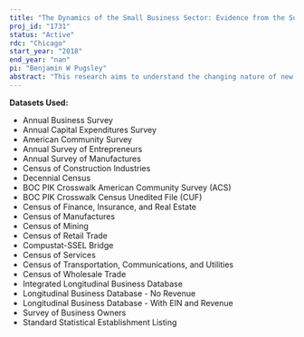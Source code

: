 ```yaml
---
title: "The Dynamics of the Small Business Sector: Evidence from the Survey of Business Owners and the Annual Survey of Entrepreneurs"
proj_id: "1731"
status: "Active"
rdc: "Chicago"
start_year: "2018"
end_year: "nan"
pi: "Benjamin W Pugsley"
abstract: "This research aims to understand the changing nature of new firms and their founders and some of the mechanisms that are at work behind firm birth, survival, and growth. We mostly utilize the 2012 Survey of Business Owners (SBO) and the annual waves of the Annual Survey of Entrepreneurs, but also plan to compare the firm and owner outcomes with the 2007 SBO and its predecessors. Our research questions include understanding why start-up rates and overall rates of entrepreneurship differ across geographic areas and with the owner characteristics (relative to area population). We also seek to understand why there are so many successful businesses founded by certain population groups, but not that many founded by others. Finally, utilizing the longitudinal nature of the data we evaluate whether there are differential changes in the rates of entrepreneurship across geographic areas and to what extent the changing area demographics, such as the aging of population or growing immigrant population, can account for that."
---
```


**Datasets Used:**

  - Annual Business Survey 
  - Annual Capital Expenditures Survey 
  - American Community Survey 
  - Annual Survey of Entrepreneurs 
  - Annual Survey of Manufactures 
  - Census of Construction Industries 
  - Decennial Census 
  - BOC PIK Crosswalk American Community Survey (ACS) 
  - BOC PIK Crosswalk Census Unedited File (CUF) 
  - Census of Finance, Insurance, and Real Estate 
  - Census of Manufactures 
  - Census of Mining 
  - Census of Retail Trade 
  - Compustat-SSEL Bridge 
  - Census of Services 
  - Census of Transportation, Communications, and Utilities 
  - Census of Wholesale Trade 
  - Integrated Longitudinal Business Database 
  - Longitudinal Business Database - No Revenue 
  - Longitudinal Business Database - With EIN and Revenue 
  - Survey of Business Owners 
  - Standard Statistical Establishment Listing 

